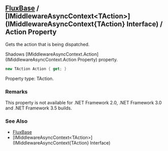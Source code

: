 [FluxBase](index) / [IMiddlewareAsyncContext\<TAction\>](IMiddlewareAsyncContext{TAction} Interface) / Action Property
----------------------------------------------------------------------------------------------------------------------

Gets the action that is being dispatched.

Shadows [IMiddlewareAsyncContext.Action](IMiddlewareAsyncContext.Action Property) property.

```c#
new TAction Action { get; }
```

Property type: TAction.

### Remarks
This property is not available for .NET Framework 2.0, .NET Framework 3.0 and .NET Framework 3.5 builds.

### See Also
* [FluxBase](index)
* [IMiddlewareAsyncContext\<TAction\>](IMiddlewareAsyncContext{TAction} Interface)